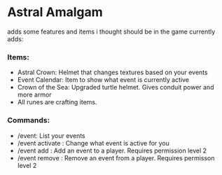 # Astral Amalgam
adds some features and items i thought should be in the game
currently adds:
### Items:
- Astral Crown: Helmet that changes textures based on your events
- Event Calendar: Item to show what event is currently active
- Crown of the Sea: Upgraded turtle helmet. Gives conduit power and more armor
- All runes are crafting items.

### Commands:
- /event: List your events
- /event activate <index>: Change what event is active for you
- /event add <player> <id>: Add an event to a player. Requires permission level 2
- /event remove <player> <id>: Remove an event from a player. Requires permisson level 2
